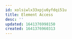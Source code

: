 ```yaml
---
id: xolsiwlx33xpju6yfdqi51u
title: Element Access
desc: ''
updated: 1641376998150
created: 1641376960313
---
```



